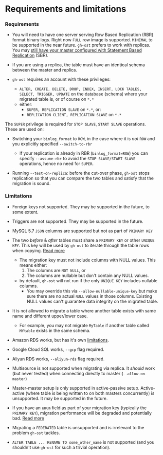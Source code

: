 # Requirements and limitations

### Requirements

- You will need to have one server serving Row Based Replication (RBR) format binary logs. Right now `FULL` row image is supported. `MINIMAL` to be supported in the near future. `gh-ost` prefers to work with replicas. You may [still have your master configured with Statement Based Replication](migrating-with-sbr.md) (SBR).

- If you are using a replica, the table must have an identical schema between the master and replica.

- `gh-ost` requires an account with these privileges:

  - `ALTER, CREATE, DELETE, DROP, INDEX, INSERT, LOCK TABLES, SELECT, TRIGGER, UPDATE` on the database (schema) where your migrated table is, or of course on `*.*`
  - either:
    - `SUPER, REPLICATION SLAVE` on `*.*`, or:
    - `REPLICATION CLIENT, REPLICATION SLAVE` on `*.*`

The `SUPER` privilege is required for `STOP SLAVE`, `START SLAVE` operations. These are used on:

- Switching your `binlog_format` to `ROW`, in the case where it is _not_ `ROW` and you explicitly specified `--switch-to-rbr`
  - If your replication is already in RBR (`binlog_format=ROW`) you can specify `--assume-rbr` to avoid the `STOP SLAVE/START SLAVE` operations, hence no need for `SUPER`.

- Running `--test-on-replica`: before the cut-over phase, `gh-ost` stops replication so that you can compare the two tables and satisfy that the migration is sound.

### Limitations

- Foreign keys not supported. They may be supported in the future, to some extent.

- Triggers are not supported. They may be supported in the future.

- MySQL 5.7 `JSON` columns are supported but not as part of `PRIMARY KEY`

- The two _before_ & _after_ tables must share a `PRIMARY KEY` or other `UNIQUE KEY`. This key will be used by `gh-ost` to iterate through the table rows when copying. [Read more](shared-key.md)
  - The migration key must not include columns with NULL values. This means either:
    1. The columns are `NOT NULL`, or
    2. The columns are nullable but don't contain any NULL values.
  - by default, `gh-ost` will not run if the only `UNIQUE KEY` includes nullable columns.
    - You may override this via `--allow-nullable-unique-key` but make sure there are no actual `NULL` values in those columns. Existing NULL values can't guarantee data integrity on the migrated table.

- It is not allowed to migrate a table where another table exists with same name and different upper/lower case.
  - For example, you may not migrate `MyTable` if another table called `MYtable` exists in the same schema.

- Amazon RDS works, but has it's own [limitations](rds.md).
- Google Cloud SQL works, `--gcp` flag required.
- Aliyun RDS works, `--aliyun-rds` flag required.

- Multisource is not supported when migrating via replica. It _should_ work (but never tested) when connecting directly to master (`--allow-on-master`)

- Master-master setup is only supported in active-passive setup. Active-active (where table is being written to on both masters concurrently) is unsupported. It may be supported in the future.

- If you have an `enum` field as part of your migration key (typically the `PRIMARY KEY`), migration performance will be degraded and potentially bad. [Read more](https://github.com/github/gh-ost/pull/277#issuecomment-254811520)

- Migrating a `FEDERATED` table is unsupported and is irrelevant to the problem `gh-ost` tackles.

- `ALTER TABLE ... RENAME TO some_other_name` is not supported (and you shouldn't use `gh-ost` for such a trivial operation).
